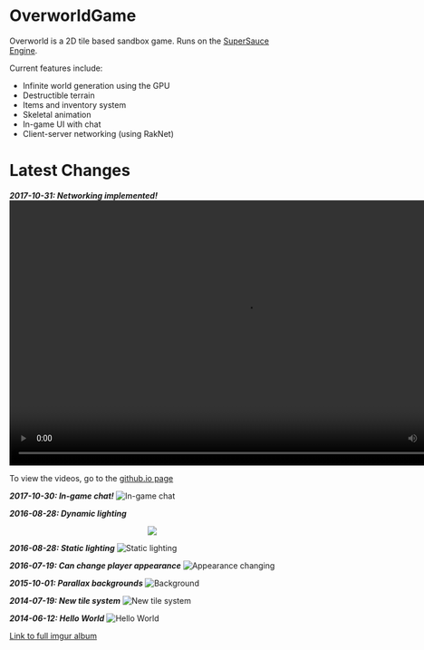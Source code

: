 # OverworldGame
Overworld is a 2D tile based sandbox game. Runs on the [SuperSauce Engine](https://github.com/bitsauce/SuperSauce-Engine).

Current features include:
* Infinite world generation using the GPU
* Destructible terrain
* Items and inventory system
* Skeletal animation
* In-game UI with chat
* Client-server networking (using RakNet)

# Latest Changes

**_2017-10-31: Networking implemented!_**
<video src="https://dl.dropbox.com/s/2uyln9a6hx44rgc/Networking_Showcase_1.mp4?dl=0" width="832" height="468" controls preload loop>
  
  To view the videos, go to the [github.io page](http://bitsauce.github.io/OverworldGame/)
</video>

**_2017-10-30: In-game chat!_**
![In-game chat](https://i.imgur.com/PIUiQyo.png)

**_2016-08-28: Dynamic lighting_**
<p align="center">
  <img src="https://i.imgur.com/0deItIz.gif">
</p>

**_2016-08-28: Static lighting_**
![Static lighting](https://i.imgur.com/JsgtE0I.png)

**_2016-07-19: Can change player appearance_**
![Appearance changing](https://i.imgur.com/Xecojpd.gif)

**_2015-10-01: Parallax backgrounds_**
![Background](https://i.imgur.com/DaMxNkY.png)

**_2014-07-19: New tile system_**
![New tile system](https://i.imgur.com/jGod0Q7.png?1)

**_2014-06-12: Hello World_**
![Hello World](https://i.imgur.com/pcsmH7H.png?1)

[Link to full imgur album](https://imgur.com/a/5T1JT)
